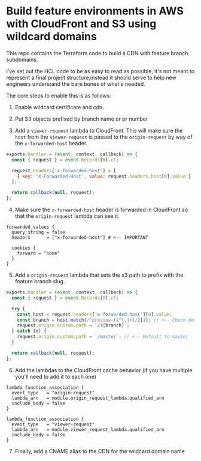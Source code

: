 # Build feature environments in AWS with CloudFront and S3 using wildcard domains

This repo contains the Terraform code to build a CDN with feature branch subdomains.

I've set out the HCL code to be as easy to read as possible, it's not meant to represent a final project structure,instead it should serve to help new engineers understand the bare bones of what's needed.
 
The core steps to enable this is as follows:

1. Enable wildcard certificate and cdn.

2. Put S3 objects prefixed by branch name or pr number

3. Add a `viewer-request` lambda to CloudFront. This will make sure the `host` from the `viewer-request` is passed to the `origin-request` by way of the `x-forwarded-host` header.

```js
exports.handler = (event, context, callback) => {
  const { request } = event.Records[0].cf;

  request.headers['x-forwarded-host'] = [
    { key: 'X-Forwarded-Host', value: request.headers.host[0].value }
  ];

  return callback(null, request);
};
```

4. Make sure the `x-forwarded-host` header is forwarded in CloudFront so that the `origin-request` lambda can see it.

```hcl-terraform
forwarded_values {
  query_string = false
  headers      = ["x-forwarded-host"] # <-- IMPORTANT

  cookies {
    forward = "none"
  }
}
```

5. Add a `origin-request` lambda that sets the s3 path to prefix with the feature branch slug.

```js
exports.handler = (event, context, callback) => {
  const { request } = event.Records[0].cf;

  try {
    const host = request.headers['x-forwarded-host'][0].value;
    const branch = host.match(/^preview-([^\.]+)/)[1]; // <-- Check domain prefix
    request.origin.custom.path = `/${branch}`;
  } catch (e) {
    request.origin.custom.path = `/master`; // <-- Default to master
  }

  return callback(null, request);
};
```

6. Add the lambdas to the CloudFront cache behavior (if you have multiple you'll need to add it to each one)

```hcl-terraform
lambda_function_association {
  event_type   = "origin-request"
  lambda_arn   = module.origin_request_lambda.qualified_arn
  include_body = false
}

lambda_function_association {
  event_type   = "viewer-request"
  lambda_arn   = module.viewer_request_lambda.qualified_arn
  include_body = false
}
```

7. Finally, add a CNAME alias to the CDN for the wildcard domain name

